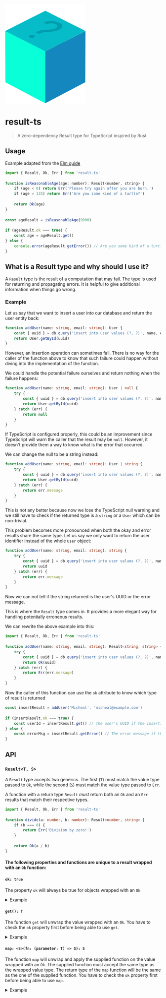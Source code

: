 ![result-ts logo](logo.png)

# result-ts

> A zero-dependency Result type for TypeScript inspired by Rust

## Usage

Example adapted from the
[Elm guide](https://guide.elm-lang.org/error_handling/result.html)

```js
import { Result, Ok, Err } from 'result-ts'

function isReasonableAge(age: number): Result<number, string> {
    if (age < 0) return Err('Please try again after you are born.')
    if (age > 135) return Err('Are you some kind of a turtle?')

    return Ok(age)
}

const ageResult = isReasonableAge(9000)

if (ageResult.ok === true) {
    const age = ageResult.get()
} else {
    console.error(ageResult.getError()) // Are you some kind of a turtle?
}
```

## What is a Result type and why should I use it?

A `Result` type is the result of a computation that may fail. The type is used
for returning and propagating errors. It is helpful to give additional
information when things go wrong.

### Example

Let us say that we want to insert a user into our database and return the user
entity back:

```typescript
function addUser(name: string, email: string): User {
    const { uuid } = db.query('insert into user values (?, ?)', name, email)
    return User.getById(uuid)
}
```

However, an insertion operation can sometimes fail. There is no way for the
caller of the function above to know that such failure could happen without
diving into the implementation of the function.

We could handle the potential failure ourselves and return nothing when the
failure happens:

```typescript
function addUser(name: string, email: string): User | null {
    try {
        const { uuid } = db.query('insert into user values (?, ?)', name, email)
        return User.getById(uuid)
    } catch (err) {
        return null
    }
}
```

If TypeScript is configured properly, this could be an improvement since
TypeScript will warn the caller that the result may be `null`. However, it
doesn't provide them a way to know what is the error that occurred.

We can change the null to be a string instead:

```typescript
function addUser(name: string, email: string): User | string {
    try {
        const { uuid } = db.query('insert into user values (?, ?)', name, email)
        return User.getById(uuid)
    } catch (err) {
        return err.message
    }
}
```

This is not any better because now we lose the TypeScript null warning and we
still have to check if the returned type is a `string` or a `User` which can be
non-trivial.

This problem becomes more pronounced when both the okay and error results share
the same type. Let us say we only want to return the user identifier instead of
the whole `User` object:

```typescript
function addUser(name: string, email: string): string {
    try {
        const { uuid } = db.query('insert into user values (?, ?)', name, email)
        return uuid
    } catch (err) {
        return err.message
    }
}
```

Now we can not tell if the string returned is the user's UUID or the error
message.

This is where the `Result` type comes in. It provides a more elegant way for
handling potentially erroneous results.

We can rewrite the above example into this:

```typescript
import { Result, Ok, Err } from 'result-ts'

function addUser(name: string, email: string): Result<string, string> {
    try {
        const { uuid } = db.query('insert into user values (?, ?)', name, email)
        return Ok(uuid)
    } catch (err) {
        return Err(err.message)
    }
}
```

Now the caller of this function can use the `ok` attribute to know which type of
result is returned

```typescript
const insertResult = addUser('Micheal', 'micheal@example.com')

if (insertResult.ok === true) {
    const userId = insertResult.get() // The user's UUID if the insertion succeeded
} else {
    const errorMsg = insertResult.getError() // The error message if the insertion failed
}
```

## API

### `Result<T, S>`

A `Result` type accepts two generics. The first (`T`) must match the value type
passed to `Ok`, while the second (`S`) must match the value type passed to
`Err`.

A function with a return type `Result` _must_ return both an `Ok` and an `Err`
results that match their respective types.

```typescript
import { Result, Ok, Err } from 'result-ts'

function divide(a: number, b: number): Result<number, string> {
    if (b === 0) {
        return Err('Division by zero!')
    }

    return Ok(a / b)
}
```

#### The following properties and functions are unique to a result wrapped with an `Ok` function:

#### `ok: true`

The property `ok` will always be true for objects wrapped with an `Ok`

<details>
  <summary>Example</summary>

```typescript
const okResult = OK('foo')

console.log(okResult.ok) // true
```

</details>

#### `get(): T`

The function `get` will unwrap the value wrapped with an `Ok`. You have to check the `ok` property first before being able to use `get`.

<details>
  <summary>Example</summary>

```typescript
const okResult = OK('foo')

if (okResult.ok === true) {
    console.log(okResult.get()) // foo
}
```

</details>

#### `map: <S>(fn: (parameter: T) => S): S`

The function `map` will unwrap and apply the supplied function on the value
wrapped with an `Ok`. The supplied function must accept the same type as the
wrapped value type. The return type of the `map` function will be the same as
the one of the supplied function. You have to check the `ok` property first
before being able to use `map`.

<details>
  <summary>Example</summary>

```typescript
const okResult = OK('foo')

function capitalize(str: string) {
    return str.toUpperCase()
}

if (okResult.ok === true) {
    console.log(okResult.map(capitalize)) // FOO
}
```

</details>
